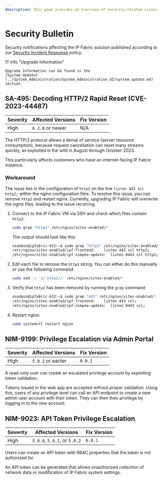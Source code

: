 ```yaml
---
description: This page provides an overview of security-related issues in IP Fabric.
---
```


# Security Bulletin

Security notifications affecting the IP Fabric solution published according to
our [Security Incident Response](security_incidents.md) policy.

!!! info "Upgrade Information"

    Upgrade Information can be found in the
    [System Update](../System_Administration/System_Administration_UI/system_update.md)
    section.

## SA-495: Decoding HTTP/2 Rapid Reset (CVE-2023-44487)

| Severity | Affected Versions   | Fix Version |
| -------- | ------------------- | ----------- |
| High     | `6.2.0` or newer    | N/A         |

The HTTP/2 protocol allows a denial of service (server resource consumption),
because request cancellation can reset many streams quickly, as exploited in the
wild in August through October 2023.

This particularly affects customers who have an internet-facing IP Fabric
instance.

### Workaround

The issue lies in the configuration of `http2` on the line `listen 443 ssl
http2;` within the nginx configuration files. To resolve this issue, you can
remove `http2` and restart nginx. Currently, upgrading IP Fabric will overwrite
the nginx files, leading to the issue recurring.

1. Connect to the IP Fabric VM via SSH and check which files contain `http2`:

   ```bash
   sudo grep "http2" /etc/nginx/sites-enabled/*
   ```

   The output should look like this:

   ```bash
   osadmin@ipfabric-632:~$ sudo grep "http2" /etc/nginx/sites-enabled/*
   /etc/nginx/sites-enabled/ipf-frontend:    listen 443 ssl http2;
   /etc/nginx/sites-enabled/ipf-nimpee-update:	listen 8443 ssl http2;
   ```

2. Edit each file to remove the `http2` string. You can either do this manually
   or use the following command:

   ```bash
   sudo sed -i 's/ http2//' /etc/nginx/sites-enabled/*
   ```

3. Verify that `http2` has been removed by running the `grep` command:

   ```bash
   osadmin@ipfabric-632:~$ sudo grep "443" /etc/nginx/sites-enabled/*
   /etc/nginx/sites-enabled/ipf-frontend:    listen 443 ssl;
   /etc/nginx/sites-enabled/ipf-nimpee-update:	listen 8443 ssl;
   ```

4. Restart nginx:

   ```bash
   sudo systemctl restart nginx
   ```

## NIM-9199: Privilege Escalation via Admin Portal

| Severity | Affected Versions   | Fix Version |
| -------- | ------------------- | ----------- |
| High     | `5.0.2` or earlier  | `6.0.1`     |

A read-only user can create an escalated privilege account by exploiting token
validation.

Tokens issued in the web app are accepted without proper validation. Using this,
users of any privilege level can call an API endpoint to create a new admin user
account with their token. They can then their privilege by logging in to the new
account.

## NIM-9023: API Token Privilege Escalation

| Severity | Affected Versions            | Fix Version |
| -------- | ---------------------------- | ----------- |
| High     | `5.0.0`, `5.0.1`, or `5.0.2` | `6.0.1`     |

Users can create an API token with RBAC properties that the token is not
authorized for.

An API token can be generated that allows unauthorized collection of network
data or modification of IP Fabric system settings.

